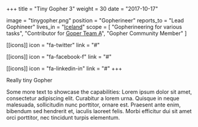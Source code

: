 +++
title = "Tiny Gopher 3"
weight = 30
date = "2017-10-17"

image = "tinygopher.png"
position = "Gopherineer"
reports_to = "Lead Gophineer"
lives_in = "[Iceland](https://www.google.com/maps/place/Iceland/)"
scope = [
  "Gopherineering for various tasks",
  "Contributor for [Goper Team A](#)",
  "Gopher Community Member"
]

[[icons]]
  icon = "fa-twitter"
  link = "#"

[[icons]]
  icon = "fa-facebook-f"
  link = "#"

[[icons]]
  icon = "fa-linkedin-in"
  link = "#"
+++

Really tiny Gopher

Some more text to showcase the capabilities:
Lorem ipsum dolor sit amet, consectetur adipiscing elit.
Curabitur a lorem urna.
Quisque in neque malesuada, sollicitudin nunc porttitor, ornare est.
Praesent ante enim, bibendum sed hendrerit et, iaculis laoreet felis.
Morbi efficitur dui sit amet orci porttitor, nec tincidunt turpis elementum.
